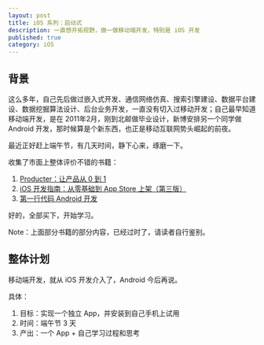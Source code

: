 ```yaml
---
layout: post
title: iOS 系列：启动式
description: 一直想开拓视野，做一做移动端开发，特别是 iOS 开发
published: true
category: iOS
---
```



## 背景

这么多年，自己先后做过嵌入式开发、通信网络仿真、搜索引擎建设、数据平台建设、数据挖掘算法设计、后台业务开发，一直没有切入过移动开发；自己最早知道移动端开发，是在 2011年2月，刚到北邮做毕业设计，新博安排另一个同学做 Android 开发，那时候算是个新东西，也正是移动互联网势头崛起的前夜。

最近正好赶上端午节，有几天时间，静下心来，琢磨一下。

收集了市面上整体评价不错的书籍：

1. [Producter：让产品从 0 到 1](https://book.douban.com/subject/1172442/)
2. [iOS 开发指南：从零基础到 App Store 上架（第三版）](https://book.douban.com/subject/26372385/)
3. [第一行代码 Android 开发](https://book.douban.com/subject/25942191/)

好的，全部买下，开始学习。

Note：上面部分书籍的部分内容，已经过时了，请读者自行鉴别。

## 整体计划

移动端开发，就从 iOS 开发介入了，Android 今后再说。

具体：

1. 目标：实现一个独立 App，并安装到自己手机上试用
2. 时间：端午节 3 天
3. 产出：一个 App + 自己学习过程和思考
















[NingG]:    http://ningg.github.com  "NingG"










